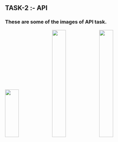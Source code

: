 ## TASK-2 :- API

### These are some of the images of API task.

<img src="https://user-images.githubusercontent.com/101579638/231252765-0255a2b6-5281-420f-8af9-810abd04e251.jpeg" width=30% height=20%>

<img src="https://user-images.githubusercontent.com/101579638/231252780-dce527c2-d781-49cb-adfa-82a06243777d.jpeg" width=30% height=30%>

<img src="https://user-images.githubusercontent.com/101579638/231253061-1e9b940a-37fa-46e6-bbae-3da920d1e74a.jpeg" width=30% height=30%>




